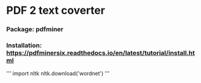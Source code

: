# PDF 2 text coverter
### Package: pdfminer
### Installation: https://pdfminersix.readthedocs.io/en/latest/tutorial/install.html

'''
import nltk
nltk.download('wordnet')
'''